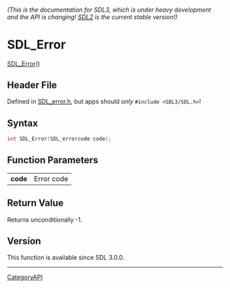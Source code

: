 ###### (This is the documentation for SDL3, which is under heavy development and the API is changing! [SDL2](https://wiki.libsdl.org/SDL2/) is the current stable version!)
# SDL_Error

[SDL_Error](SDL_Error)() 

## Header File

Defined in [SDL_error.h](https://github.com/libsdl-org/SDL/blob/main/include/SDL3/SDL_error.h), but apps should _only_ `#include <SDL3/SDL.h>`!

## Syntax

```c
int SDL_Error(SDL_errorcode code);

```

## Function Parameters

|              |            |
| ------------ | ---------- |
| **code**     | Error code |

## Return Value

Returns unconditionally -1.

## Version

This function is available since SDL 3.0.0.

----
[CategoryAPI](CategoryAPI)

